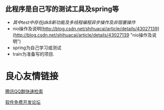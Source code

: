## 此程序是自己写的测试工具及spring等 ##
- *其中test中存在jdk8新功能及多线程编程异步操作及非阻塞操作*
- nio操作及说明[http://blog.csdn.net/shihuacai/article/details/43027139](http://blog.csdn.net/shihuacai/article/details/43027139 "nio操作及说明")
- spring为自己学习或测试
- train为准备写的项目.


 # 良心友情链接

[腾讯QQ群快速检索](http://u.720life.cn/s/8cf73f7c)

[软件免费开发论坛](http://u.720life.cn/s/bbb01dc0)